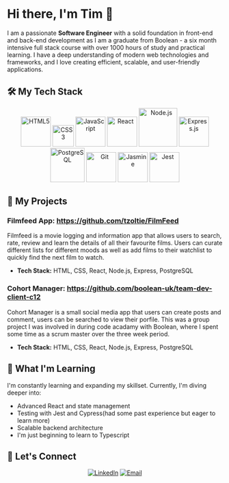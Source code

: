 # Hi there, I'm Tim 👋

I am a passionate **Software Engineer** with a solid foundation in front-end and back-end development as I am a graduate from Boolean - a six month intensive full stack course with over 1000 hours of study and practical learning. I have a deep understanding of modern web technologies and frameworks, and I love creating efficient, scalable, and user-friendly applications.

## 🛠️ My Tech Stack

<p align="center">
  <img src="https://upload.wikimedia.org/wikipedia/commons/thumb/6/61/HTML5_logo_and_wordmark.svg/512px-HTML5_logo_and_wordmark.svg.png" alt="HTML5" width="70"/>
  <img src="https://encrypted-tbn0.gstatic.com/images?q=tbn:ANd9GcTO5ryTY9VShCV5uJWhoBXkcxxlFB8O5bbxGA&s" alt="CSS3" width="50"/>
  <img src="https://static-00.iconduck.com/assets.00/javascript-icon-2048x2048-dxb6ejo4.png" alt="JavaScript" width="70"/>
  <img src="https://encrypted-tbn0.gstatic.com/images?q=tbn:ANd9GcSlGmKtrnxElpqw3AExKXPWWBulcwjlvDJa1Q&s" alt="React" width="70"/>
  <img src="https://seekvectors.com/files/download/node%20js%20logo.png" alt="Node.js" width="90"/>
  <img src="https://adware-technologies.s3.amazonaws.com/uploads/technology/thumbnail/20/express-js.png" alt="Express.js" width="70"/>
  <img src="https://vadosware.io/images/postgres-logo.png" alt="PostgreSQL" width="80"/>
  <img src="https://upload.wikimedia.org/wikipedia/commons/thumb/3/3f/Git_icon.svg/2048px-Git_icon.svg.png" alt="Git" width="70"/>
  <img src="https://encrypted-tbn0.gstatic.com/images?q=tbn:ANd9GcRzq550F3AEvCSwoaY7VyO_RniyfWJDI0sJ9w&s" alt="Jasmine"  width="70"/>
  <img src="https://miro.medium.com/v2/resize:fit:300/1*veOyRtKTPeoqC_VlWNUc5Q.png" alt="Jest" width="70"/>
</p>

## 🔭 My Projects

### Filmfeed App: https://github.com/tzoltie/FilmFeed
Filmfeed is a movie logging and information app that allows users to search, rate, review and learn the details of all their favourite films.
Users can curate different lists for different moods as well as add films to their watchlist to quickly find the next film to watch.

- **Tech Stack:** HTML, CSS, React, Node.js, Express, PostgreSQL

### Cohort Manager: https://github.com/boolean-uk/team-dev-client-c12
Cohort Manager is a small social media app that users can create posts and comment, users can be searched to view their porfile.
This was a group project I was involved in during code acadamy with Boolean, where I spent some time as a scrum master over the three week period.

- **Tech Stack:** HTML, CSS, React, Node.js, Express, PostgreSQL

## 🌱 What I'm Learning

I'm constantly learning and expanding my skillset. Currently, I'm diving deeper into:

- Advanced React and state management
- Testing with Jest and Cypress(had some past experience but eager to learn more)
- Scalable backend architecture
- I'm just beginning to learn to Typescript

## 🤝 Let's Connect

<p align="center">
  <a href="https://www.linkedin.com/in/yourprofile/"><img src="https://img.shields.io/badge/LinkedIn-0077B5?style=for-the-badge&logo=linkedin&logoColor=white" alt="LinkedIn" /></a>
  <a href="mailto:t.zoltie@gmail.com"><img src="https://img.shields.io/badge/Email-D14836?style=for-the-badge&logo=gmail&logoColor=white" alt="Email" /></a>
</p>
